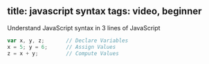 title: javascript syntax
tags: video, beginner
---

Understand JavaScript syntax in 3 lines of JavaScript

```js
var x, y, z;       // Declare Variables
x = 5; y = 6;      // Assign Values
z = x + y;         // Compute Values

```